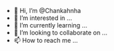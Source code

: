 - 👋 Hi, I’m @Chankahnha
- 👀 I’m interested in ...
- 🌱 I’m currently learning ...
- 💞️ I’m looking to collaborate on ...
- 📫 How to reach me ...

<!---
Chankahnha/Chankahnha is a ✨ special ✨ repository because its `README.md` (this file) appears on your GitHub profile.
You can click the Preview link to take a look at your changes.
--->
